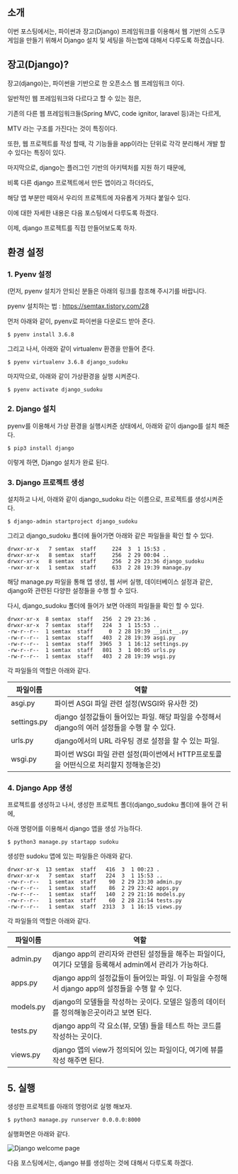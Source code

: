 ## 소개



이번 포스팅에서는, 파이썬과 장고(Django) 프레임워크를 이용해서 웹 기반의 스도쿠 게임을 만들기 위해서 Django 설치 및 세팅을 하는법에 대해서 다루도록 하겠습니다.





## 장고(Django)?



장고(django)는, 파이썬을 기반으로 한 오픈소스 웹 프레임워크 이다.



일반적인 웹 프레임워크와 다르다고 할 수 있는 점은, 

기존의 다른 웹 프레임워크들(Spring MVC, code ignitor, laravel 등)과는 다르게, 

MTV 라는 구조를 가진다는 것이 특징이다.



또한, 웹 프로젝트를 작성 할때, 각 기능들을 app이라는 단위로 각각 분리해서 개발 할 수 있다는 특징이 있다.



마지막으로, django는 플러그인 기반의 아키텍처를 지원 하기 때문에, 

비록 다른 django 프로젝트에서 만든 앱이라고 하더라도,

해당 앱 부분만 떼와서 우리의 프로젝트에 자유롭게 가져다 붙일수 있다.

이에 대한 자세한 내용은 다음 포스팅에서 다루도록 하겠다.



이제, django 프로젝트를 직접 만들어보도록 하자.





## 환경 설정



### 1. Pyenv 설정



(먼저, pyenv 설치가 안되신 분들은 아래의 링크를 참조해 주시기를 바랍니다.

pyenv 설치하는 법 : https://semtax.tistory.com/28



먼저 아래와 같이, pyenv로 파이썬을 다운로드 받아 준다.



```shell
$ pyenv install 3.6.8
```



그리고 나서, 아래와 같이 virtualenv 환경을 만들어 준다.



```shell
$ pyenv virtualenv 3.6.8 django_sudoku
```



마지막으로, 아래와 같이 가상환경을 실행 시켜준다.



```shell
$ pyenv activate django_sudoku
```





### 2. Django 설치



pyenv를 이용해서 가상 환경을 실행시켜준 상태에서, 아래와 같이 django를 설치 해준다.



```shell
$ pip3 install django
```



이렇게 하면, Django 설치가 완료 된다.





### 3. Django 프로젝트 생성



설치하고 나서, 아래와 같이 django_sudoku 라는 이름으로, 프로젝트를 생성시켜준다.



```shell
$ django-admin startproject django_sudoku
```



그리고 django_sudoku 폴더에 들어가면 아래와 같은 파일들을 확인 할 수 있다.



```shell
drwxr-xr-x   7 semtax  staff     224  3  1 15:53 .
drwxr-xr-x   8 semtax  staff     256  2 29 00:04 ..
drwxr-xr-x   8 semtax  staff     256  2 29 23:36 django_sudoku
-rwxr-xr-x   1 semtax  staff     633  2 28 19:39 manage.py
```



해당 manage.py 파일을 통해 앱 생성, 웹 서버 실행, 데이터베이스 설정과 같은, django와 관련된 다양한 설정들을 수행 할 수 있다. 





다시, django_sudoku 폴더에 들어가 보면 아래의 파일들을 확인 할 수 있다.



```shell
drwxr-xr-x  8 semtax  staff   256  2 29 23:36 .
drwxr-xr-x  7 semtax  staff   224  3  1 15:53 ..
-rw-r--r--  1 semtax  staff     0  2 28 19:39 __init__.py
-rw-r--r--  1 semtax  staff   403  2 28 19:39 asgi.py
-rw-r--r--  1 semtax  staff  3965  3  1 16:12 settings.py
-rw-r--r--  1 semtax  staff   801  3  1 00:05 urls.py
-rw-r--r--  1 semtax  staff   403  2 28 19:39 wsgi.py
```



각 파일들의 역할은 아래와 같다.



| 파일이름    | 역할                                                         |
| ----------- | ------------------------------------------------------------ |
| asgi.py     | 파이썬 ASGI 파일 관련 설정(WSGI와 유사한 것)                 |
| settings.py | django 설정값들이 들어있는 파일. 해당 파일을 수정해서 django의 여러 설정들을 수행 할 수 있다. |
| urls.py     | django에서의 URL 라우팅 경로 설정을 할 수 있는 파일.         |
| wsgi.py     | 파이썬 WSGI 파일 관련 설정(파이썬에서 HTTP프로토콜을 어떤식으로 처리할지 정해놓은것) |



### 4. Django App 생성



프로젝트를 생성하고 나서, 생성한 프로젝트 폴더(django_sudoku 폴더)에 들어 간 뒤에,

아래 명령어를 이용해서 django 앱을 생성 가능하다.



```shell
$ python3 manage.py startapp sudoku
```

 

생성한 sudoku 앱에 있는 파일들은 아래와 같다.



```shell
drwxr-xr-x  13 semtax  staff   416  3  1 00:23 .
drwxr-xr-x   7 semtax  staff   224  3  1 15:53 ..
-rw-r--r--   1 semtax  staff    90  2 29 23:30 admin.py
-rw-r--r--   1 semtax  staff    86  2 29 23:42 apps.py
-rw-r--r--   1 semtax  staff   140  2 29 21:16 models.py
-rw-r--r--   1 semtax  staff    60  2 28 21:54 tests.py
-rw-r--r--   1 semtax  staff  2313  3  1 16:15 views.py
```





각 파일들의 역할은 아래와 같다.



| 파일이름  | 역할                                                         |
| --------- | ------------------------------------------------------------ |
| admin.py  | django app의 관리자와 관련된 설정들을 해주는 파일이다, 여기다 모델을 등록해서 admin에서 관리가 가능하다. |
| apps.py   | django app의 설정값들이 들어있는 파일. 이 파일을 수정해서 django app의 설정들을 수행 할 수 있다. |
| models.py | django의 모델들을 작성하는 곳이다. 모델은 일종의 데이터를 정의해놓은곳이라고 보면 된다. |
| tests.py  | django app의 각 요소(뷰, 모델) 들을 테스트 하는 코드를 작성하는 곳이다. |
| views.py  | django 앱의 view가 정의되어 있는 파일이다, 여기에 뷰를 작성 해주면 된다. |





## 5. 실행



생성한 프로젝트를 아래의 명령어로 실행 해보자.





```shell
$ python3 manage.py runserver 0.0.0.0:8000
```





실행화면은 아래와 같다.



![Django welcome page](https://learndjango.com/static/images/django30_welcome.png)





다음 포스팅에서는, django 뷰를 생성하는 것에 대해서 다루도록 하겠다. 

